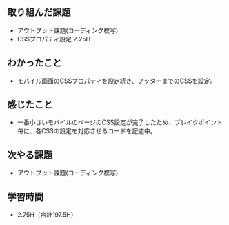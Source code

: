 ## 取り組んだ課題
- アウトプット課題(コーディング模写)  
- CSSプロパティ設定 2.25H
  
## わかったこと  
- モバイル画面のCSSプロパティを設定続き、フッターまでのCSSを設定。  
  
## 感じたこと  
- 一番小さいモバイルのページのCSS設定が完了したため、ブレイクポイント毎に、各CSSの設定を対応させるコードを記述中。
## 次やる課題
- アウトプット課題(コーディング模写)
  
## 学習時間  
- 2.75H（合計197.5H）


